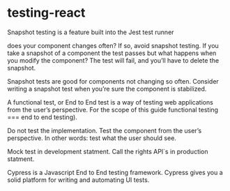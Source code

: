 # testing-react
Snapshot testing is a feature built into the Jest test runner

does your component changes often? 
If so, avoid snapshot testing. If you take a snapshot of a component the test passes but what happens when you modify the component? The test will fail, and you’ll have to delete the snapshot.

Snapshot tests are good for components not changing so often. 
Consider writing a snapshot test when you’re sure the component is stabilized.


A functional test, or End to End test is a way of testing web applications from the user’s perspective.
For the scope of this guide functional testing === end to end testing).

Do not test the implementation. Test the component from the user’s perspective. In other words: test what the user should see.

Mock test in development statment.
Call the rights API`s in production statment.

Cypress is a Javascript End to End testing framework.
Cypress gives you a solid platform for writing and automating UI tests.

